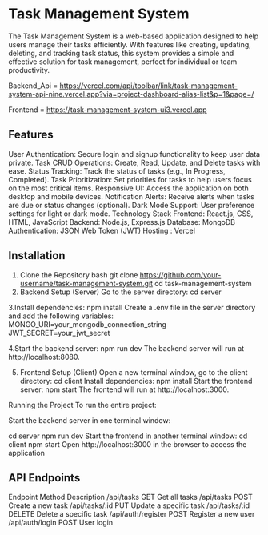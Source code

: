 # Task Management System 
The Task Management System is a web-based application designed to help users manage their tasks efficiently. With features like creating, updating, deleting, and tracking task status, this system provides a simple and effective solution for task management, perfect for individual or team productivity.

Backend_Api = https://vercel.com/api/toolbar/link/task-management-system-api-nine.vercel.app?via=project-dashboard-alias-list&p=1&page=/


Frontend =  https://task-management-system-ui3.vercel.app

## Features
User Authentication: Secure login and signup functionality to keep user data private.
Task CRUD Operations: Create, Read, Update, and Delete tasks with ease.
Status Tracking: Track the status of tasks (e.g., In Progress, Completed).
Task Prioritization: Set priorities for tasks to help users focus on the most critical items.
Responsive UI: Access the application on both desktop and mobile devices.
Notification Alerts: Receive alerts when tasks are due or status changes (optional).
Dark Mode Support: User preference settings for light or dark mode.
Technology Stack
Frontend: React.js, CSS, HTML, JavaScript
Backend: Node.js, Express.js
Database: MongoDB
Authentication: JSON Web Token (JWT)
Hosting : Vercel
## Installation
1. Clone the Repository
bash
git clone https://github.com/your-username/task-management-system.git
cd task-management-system
2. Backend Setup (Server)
Go to the server directory:
cd server

3.Install dependencies:
npm install
Create a .env file in the server directory and add the following variables:
MONGO_URI=your_mongodb_connection_string
JWT_SECRET=your_jwt_secret

4.Start the backend server:
npm run dev
The backend server will run at http://localhost:8080.

5. Frontend Setup (Client)
Open a new terminal window, go to the client directory:
cd client
Install dependencies:
npm install
Start the frontend server:
npm start
The frontend will run at http://localhost:3000.

Running the Project
To run the entire project:

Start the backend server in one terminal window:

cd server
npm run dev
Start the frontend in another terminal window:
cd client
npm start
Open http://localhost:3000 in the browser to access the application

## API Endpoints
Endpoint	Method	Description
/api/tasks	GET	Get all tasks
/api/tasks	POST	Create a new task
/api/tasks/:id	PUT	Update a specific task
/api/tasks/:id	DELETE	Delete a specific task
/api/auth/register	POST	Register a new user
/api/auth/login	POST	User login
